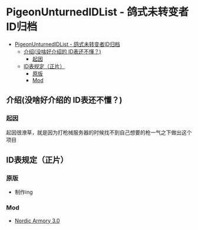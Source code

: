 # PigeonUnturnedIDList - 鸽式未转变者ID归档
- [PigeonUnturnedIDList - 鸽式未转变者ID归档](#pigeonunturnedidlist---鸽式未转变者id归档)
  - [介绍(没啥好介绍的 ID表还不懂？)](#介绍没啥好介绍的-id表还不懂)
    - [起因](#起因)
  - [ID表规定（正片）](#id表规定正片)
    - [原版](#原版)
    - [Mod](#mod)
## 介绍(没啥好介绍的 ID表还不懂？)
### 起因
起因很潦草，就是因为打枪械服务器的时候找不到自己想要的枪一气之下做出这个项目
## ID表规定（正片）
### 原版
- 制作ing
### Mod
- [Nordic Armory 3.0](IDList_markdown/Mod/nordic_armory_3.0.md)